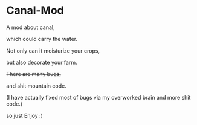 # Canal-Mod
A mod about canal,

which could carry the water.

Not only can it moisturize your crops,

but also decorate your farm.

~~There are many bugs,~~

~~and shit mountain code.~~

(I have actually fixed most of bugs via my overworked brain and more shit code.)

so just Enjoy :)
